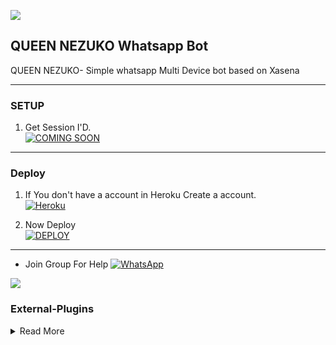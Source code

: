 <a><img src='https://i.imgur.com/LyHic3i.gif'/></a>
## QUEEN NEZUKO Whatsapp Bot
QUEEN NEZUKO- Simple whatsapp Multi Device bot based on 
Xasena 

***

### SETUP

1. Get Session I'D.
    <br>
<a href='https://queen-nezuko.onrender.com/' target="_blank"><img alt='COMING SOON' src='https://img.shields.io/badge/SCAN-QR-100000?style=for-the-badge&logo=scan&logoColor=white&labelColor=blue&color=blue'/></a>

***
### Deploy

1. If You don't have a account in Heroku Create a account.
    <br>
<a href='https://signup.heroku.com/' target="_blank"><img alt='Heroku' src='https://img.shields.io/badge/-Create-purple?style=for-the-badge&logo=heroku&logoColor=white'/></a>



2. Now Deploy
    <br>
<a href='https://heroku.com/deploy?template=https://github.com/godzenitsu/QUEEN-NEZUKO' target="_blank"><img alt='DEPLOY' src='https://img.shields.io/badge/-DEPLOY-BLUE?style=for-the-badge&logo=heroku&logoColor=white'/></a>


***
* Join Group For Help
<a href="https://chat.whatsapp.com/DcGABEejUwOG8YcgGOcizF"><img alt="WhatsApp" src="https://img.shields.io/badge/-Whatsapp%20Group-black?style=for-the-badge&logo=whatsapp&logoColor=white"/></a>



<a><img src='https://i.imgur.com/xZ45hxR.jpeg'/></a>

 

### External-Plugins

<details close>
<summary>Read More</summary>

<br>


* [`External PLUGINS`](https://github.com/godzenitsu/nezuko-plugins)

### Thanks To

<details close>
<summary>Read More</summary>

<br>

* [`ZENITSU`](https://github.com/godzenitsu)
* [`LOKI-SER`](https://github.com/Loki-Xer)


 </details>

 
